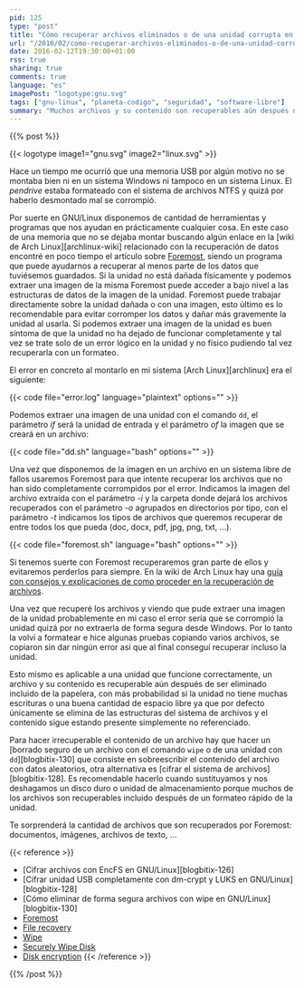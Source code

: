```yaml
---
pid: 125
type: "post"
title: "Cómo recuperar archivos eliminados o de una unidad corrupta en GNU/Linux"
url: "/2016/02/como-recuperar-archivos-eliminados-o-de-una-unidad-corrupta-en-gnu-linux/"
date: 2016-02-12T19:30:00+01:00
rss: true
sharing: true
comments: true
language: "es"
imagePost: "logotype:gnu.svg"
tags: ["gnu-linux", "planeta-codigo", "seguridad", "software-libre"]
summary: "Muchos archivos y su contenido son recuperables aún después de eliminados y liberado su espacio ocupado del sistema de archivos. Herramientas como Foremost son capaces de recuperar el contenido de un archivo si no ha sido sobreescrito accediendo a bajo nivel a los datos de la unidad, ya esté corrupta y de algún error al montarla o funcione perfectamente. Pudiendo extraer una imagen de la unidad seremos capaces de recuperar gran cantidad de archivos motivo por el cual al deshacernos de una unidad de almacenamiento es recomendable hacer un borrado seguro para evitar que información personal o confidencial sea obtenida con cualquier propósito."
---
```


{{% post %}}

{{< logotype image1="gnu.svg" image2="linux.svg" >}}

Hace un tiempo me ocurrió que una memoria USB por algún motivo no se montaba bien ni en un sistema Windows ni tampoco en un sistema Linux. El _pendrive_ estaba formateado con el sistema de archivos NTFS y quizá por haberlo desmontado mal se corrompió.

Por suerte en GNU/Linux disponemos de cantidad de herramientas y programas que nos ayudan en prácticamente cualquier cosa. En este caso de una memoria que no se dejaba montar buscando algún enlace en la [wiki de Arch Linux][archlinux-wiki] relacionado con la recuperación de datos encontré en poco tiempo el artículo sobre [Foremost](https://wiki.archlinux.org/index.php/Foremost), siendo un programa que puede ayudarnos a recuperar al menos parte de los datos que tuviésemos guardados. Si la unidad no está dañada físicamente y podemos extraer una imagen de la misma Foremost puede acceder a bajo nivel a las estructuras de datos de la imagen de la unidad. Foremost puede trabajar directamente sobre la unidad dañada o con una imagen, esto último es lo recomendable para evitar corromper los datos y dañar más gravemente la unidad al usarla. Si podemos extraer una imagen de la unidad es buen síntoma de que la unidad no ha dejado de funcionar completamente y tal vez se trate solo de un error lógico en la unidad y no físico pudiendo tal vez recuperarla con un formateo.

El error en concreto al montarlo en mi sistema [Arch Linux][archlinux] era el siguiente:

{{< code file="error.log" language="plaintext" options="" >}}

Podemos extraer una imagen de una unidad con el comando `dd`, el parámetro _if_ será la unidad de entrada y el parámetro _of_ la imagen que se creará en un archivo:

{{< code file="dd.sh" language="bash" options="" >}}

Una vez que disponemos de la imagen en un archivo en un sistema libre de fallos usaremos Foremost para que intente recuperar los archivos que no han sido completamente corrompidos por el error. Indicamos la imagen del archivo extraída con el parámetro _-i_ y la carpeta donde dejará los archivos recuperados con el parámetro _-o_ agrupados en directorios por tipo, con el parámetro _-t_ indicamos los tipos de archivos que queremos recuperar de entre todos los que pueda (doc, docx, pdf, jpg, png, txt, ...).

{{< code file="foremost.sh" language="bash" options="" >}}

Si tenemos suerte con Foremost recuperaremos gran parte de ellos y evitaremos perderlos para siempre. En la wiki de Arch Linux hay una [guía con consejos y explicaciones de como proceder en la recuperación de archivos](https://wiki.archlinux.org/index.php/file_recovery).

Una vez que recuperé los archivos y viendo que pude extraer una imagen de la unidad probablemente en mi caso el error sería que se corrompió la unidad quizá por no extraerla de forma segura desde Windows. Por lo tanto la volví a formatear e hice algunas pruebas copiando varios archivos, se copiaron sin dar ningún error así que al final conseguí recuperar incluso la unidad.

Esto mismo es aplicable a una unidad que funcione correctamente, un archivo y su contenido es recuperable aún después de ser eliminado incluido de la papelera, con más probabilidad si la unidad no tiene muchas escrituras o una buena cantidad de espacio libre ya que por defecto únicamente se elimina de las estructuras del sistema de archivos y el contenido sigue estando presente simplemente no referenciado.

Para hacer irrecuperable el contenido de un archivo hay que hacer un [borrado seguro de un archivo con el comando `wipe` o de una unidad con `dd`][blogbitix-130] que consiste en sobreescribir el contenido del archivo con datos aleatorios, otra alternativa es [cifrar el sistema de archivos][blogbitix-128]. Es recomendable hacerlo cuando sustituyamos y nos deshagamos un disco duro o unidad de almacenamiento porque muchos de los archivos son recuperables incluido después de un formateo rápido de la unidad.

Te sorprenderá la cantidad de archivos que son recuperados por Foremost: documentos, imágenes, archivos de texto, ...

{{< reference >}}
* [Cifrar archivos con EncFS en GNU/Linux][blogbitix-126]
* [Cifrar unidad USB completamente con dm-crypt y LUKS en GNU/Linux][blogbitix-128]
* [Cómo eliminar de forma segura archivos con wipe en GNU/Linux][blogbitix-130]
* [Foremost](https://wiki.archlinux.org/index.php/Foremost)
* [File recovery](https://wiki.archlinux.org/index.php/file_recovery)
* [Wipe](http://linux.die.net/man/1/wipe)
* [Securely Wipe Disk](https://wiki.archlinux.org/index.php/Securely_wipe_disk)
* [Disk encryption](https://wiki.archlinux.org/index.php/Disk_encryption)
{{< /reference >}}

{{% /post %}}
